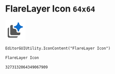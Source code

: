 # FlareLayer Icon `64x64`
<img src="/img/FlareLayer%20Icon.png" width=64 height=64>

``` CSharp
EditorGUIUtility.IconContent("FlareLayer Icon")
```
```
FlareLayer Icon
```
```
3273132064349067909
```

